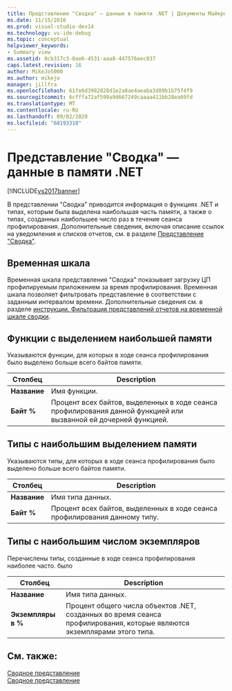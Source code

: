 ```yaml
---
title: Представление "Сводка" — данные в памяти .NET | Документы Майкрософт
ms.date: 11/15/2016
ms.prod: visual-studio-dev14
ms.technology: vs-ide-debug
ms.topic: conceptual
helpviewer_keywords:
- Summary view
ms.assetid: 0cb317c3-0ae6-4531-aaa8-447576eec037
caps.latest.revision: 16
author: MikeJo5000
ms.author: mikejo
manager: jillfra
ms.openlocfilehash: 61fe6d3982828d1e2a8ae4aeaba3d89b1b75f4f9
ms.sourcegitcommit: 6cfffa72af599a9d667249caaaa411bb28ea69fd
ms.translationtype: MT
ms.contentlocale: ru-RU
ms.lasthandoff: 09/02/2020
ms.locfileid: "68193318"
---
```

# <a name="summary-view---net-memory-data"></a>Представление "Сводка" — данные в памяти .NET
[!INCLUDE[vs2017banner](../includes/vs2017banner.md)]

В представлении "Сводка" приводится информация о функциях .NET и типах, которым была выделена наибольшая часть памяти, а также о типах, созданных наибольшее число раз в течение сеанса профилирования. Дополнительные сведения, включая описание ссылок на уведомления и списков отчетов, см. в разделе [Представление "Сводка"](../profiling/summary-view.md).  
  
## <a name="timeline-graph"></a>Временная шкала  
 Временная шкала представления "Сводка" показывает загрузку ЦП профилируемым приложением за время профилирования. Временная шкала позволяет фильтровать представление в соответствии с заданным интервалом времени. Дополнительные сведения см. в разделе [инструкции. Фильтрация представлений отчетов на временной шкале сводки](../profiling/how-to-filter-report-views-from-the-summary-timeline.md).  
  
## <a name="functions-allocating-most-memory"></a>Функции с выделением наибольшей памяти  
 Указываются функции, для которых в ходе сеанса профилирования было выделено больше всего байтов памяти.  
  
|Столбец|Description|  
|------------|-----------------|  
|**Название**|Имя функции.|  
|**Байт %**|Процент всех байтов, выделенных в ходе сеанса профилирования данной функцией или вызванной ей дочерней функцией.|  
  
## <a name="types-with-most-memory-allocated"></a>Типы с наибольшим выделением памяти  
 Указываются типы, для которых в ходе сеанса профилирования было выделено больше всего байтов памяти.  
  
|Столбец|Description|  
|------------|-----------------|  
|**Название**|Имя типа данных.|  
|**Байт %**|Процент всех байтов, выделенных в ходе сеанса профилирования данному типу.|  
  
## <a name="types-with-most-instances"></a>Типы с наибольшим числом экземпляров  
 Перечислены типы, созданные в ходе сеанса профилирования наиболее часто. было  
  
|Столбец|Description|  
|------------|-----------------|  
|**Название**|Имя типа данных.|  
|**Экземпляры в %**|Процент общего числа объектов .NET, созданных во время сеанса профилирования, которые являются экземплярами этого типа.|  
  
## <a name="see-also"></a>См. также:  
 [Сводное представление](../profiling/summary-view-sampling-data.md)   
 [Сводное представление](../profiling/summary-view-instrumentation-data.md)
